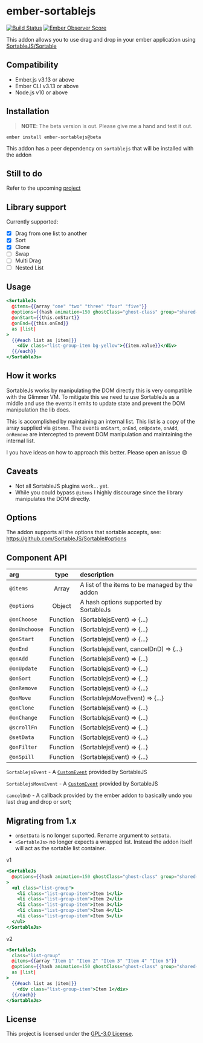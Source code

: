 ember-sortablejs
==============================================================================
[![Build Status](https://travis-ci.org/SortableJS/ember-sortablejs.svg?branch=master)](https://travis-ci.org/SortableJS/ember-sortablejs)
[![Ember Observer Score](https://emberobserver.com/badges/ember-sortablejs.svg)](https://emberobserver.com/addons/ember-sortablejs)

This addon allows you to use drag and drop in your ember application using [SortableJS/Sortable](https://github.com/SortableJS/Sortable)

Compatibility
------------------------------------------------------------------------------

* Ember.js v3.13 or above
* Ember CLI v3.13 or above
* Node.js v10 or above

Installation
------------------------------------------------------------------------------
> **NOTE**: The beta version is out. Please give me a hand and test it out.
```
ember install ember-sortablejs@beta
```

This addon has a peer dependency on `sortablejs` that will be installed with the addon

Still to do
------------------------------------------------------------------------------
Refer to the upcoming [project](https://github.com/SortableJS/ember-sortablejs/projects/2)

Library support
------------------------------------------------------------------------------
Currently supported:
- [x] Drag from one list to another
- [x] Sort
- [x] Clone
- [ ] Swap
- [ ] Multi Drag
- [ ] Nested List

Usage
------------------------------------------------------------------------------

```hbs
<SortableJs
  @items={{array "one" "two" "three" "four" "five"}}
  @options={{hash animation=150 ghostClass="ghost-class" group="shared-list"}}
  @onStart={{this.onStart}}
  @onEnd={{this.onEnd}}
  as |list|
>
  {{#each list as |item|}}
    <div class="list-group-item bg-yellow">{{item.value}}</div>
  {{/each}}
</SortableJs>
```

How it works
------------------------------------------------------------------------------
SortableJs works by manipulating the DOM directly this is very compatible with
the Glimmer VM. To mitigate this we need tu use SortableJs as a middle and use
the events it emits to update state and prevent the DOM manipulation the lib does.

This is accomplished by maintaining an internal list. This list is a copy of the
array supplied via `@items`. The events `onStart`, `onEnd`, `onUpdate`, `onAdd`,
`onRemove` are intercepted to prevent DOM manipulation and maintaining the internal
list.

I you have ideas on how to approach this better. Please open an issue 😄

Caveats
------------------------------------------------------------------------------
- Not all SortableJS plugins work... yet.
- While you could bypass `@items` I highly discourage since the library manipulates the DOM directly.

Options
------------------------------------------------------------------------------
The addon supports all the options that sortable accepts, see: https://github.com/SortableJS/Sortable#options

Component API
------------------------------------------------------------------------------
|arg|type|description|
|:---|:---:|:---|
| `@items`      | Array    | A list of the items to be managed by the addon |
| `@options`    | Object   | A hash options supported by SortableJs|
| `@onChoose`   | Function | (SortablejsEvent) => {...} |
| `@onUnchoose` | Function | (SortablejsEvent) => {...} |
| `@onStart`    | Function | (SortablejsEvent) => {...} |
| `@onEnd`      | Function | (SortablejsEvent, cancelDnD) => {...} |
| `@onAdd`      | Function | (SortablejsEvent) => {...} |
| `@onUpdate`   | Function | (SortablejsEvent) => {...} |
| `@onSort`     | Function | (SortablejsEvent) => {...} |
| `@onRemove`   | Function | (SortablejsEvent) => {...} |
| `@onMove`     | Function | (SortablejsMoveEvent) => {...} |
| `@onClone`    | Function | (SortablejsEvent) => {...} |
| `@onChange`   | Function | (SortablejsEvent) => {...} |
| `@scrollFn`   | Function | (SortablejsEvent) => {...} |
| `@setData`    | Function | (SortablejsEvent) => {...} |
| `@onFilter`   | Function | (SortablejsEvent) => {...} |
| `@onSpill`    | Function | (SortablejsEvent) => {...} |

`SortablejsEvent` - A [`CustomEvent`](https://github.com/SortableJS/Sortable#event-object-demo) provided by SortableJS

`SortablejsMoveEvent` - A [`CustomEvent`](https://github.com/SortableJS/Sortable#move-event-object) provided by SortableJS

`cancelDnD` - A callback provided by the ember addon to basically undo you last drag and drop or sort;

Migrating from 1.x
------------------------------------------------------------------------------
- `onSetData` is no longer suported. Rename argument to `setData`.
- `<SortableJs>` no longer expects a wrapped list. Instead the addon itself will act as the sortable list container.

v1
```hbs
<SortableJs
  @options={{hash animation=150 ghostClass="ghost-class" group="shared-list"}}
>
  <ul class="list-group">
    <li class="list-group-item">Item 1</li>
    <li class="list-group-item">Item 2</li>
    <li class="list-group-item">Item 3</li>
    <li class="list-group-item">Item 4</li>
    <li class="list-group-item">Item 5</li>
  </ul>
</SortableJs>
```

v2
```hbs
<SortableJs
  class="list-group"
  @items={{array "Item 1" "Item 2" "Item 3" "Item 4" "Item 5"}}
  @options={{hash animation=150 ghostClass="ghost-class" group="shared-list"}}
  as |list|
>
  {{#each list as |item|}}
    <div class="list-group-item">Item 1</div>
  {{/each}}
</SortableJs>
```
License
------------------------------------------------------------------------------

This project is licensed under the [GPL-3.0 License](LICENSE.md).
